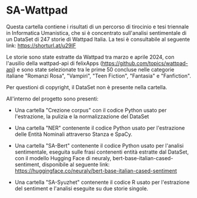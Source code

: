 # SA-Wattpad

Questa cartella contiene i risultati di un percorso di tirocinio e tesi triennale in Informatica Umanistica, che si è concentrato sull'analisi sentimentale di un DataSet di 247 storie di Wattpad Italia. La tesi è consultabile al seguente link: https://shorturl.at/u29IF

Le storie sono state estratte da Wattpad tra marzo e aprile 2024, con l'ausilio della wattpad-api di felixApps (https://github.com/topics/wattpad-api) e sono state selezionate tra le prime 50 concluse nelle categorie italiane "Romanzi Rosa", "Vampiri", "Teen Fiction", "Fantasia" e "Fanfiction".

Per questioni di copyright, il DataSet non è presente nella cartella.

All'interno del progetto sono presenti:

- Una cartella "Crezione corpus" con il codice Python usato per l'estrazione, la pulizia e la normalizzazione del DataSet

- Una cartella "NER" contenente il codice Python usato per l'estrazione delle Entità Nominali attraverso Stanza e SpaCy.

- Una cartella "SA-Bert" contenente il codice Python usato per l'analisi sentimentale, eseguita sulle frasi contenenti entità estratte dal DataSet, con il modello Hugging Face di neuraly, bert-base-italian-cased-sentiment, disponibile al seguente link: https://huggingface.co/neuraly/bert-base-italian-cased-sentiment

- Una cartella "SA-Syuzhet" contenente il codice R usato per l'estrazione del sentiment e l'analisi eseguite su due storie singole.




